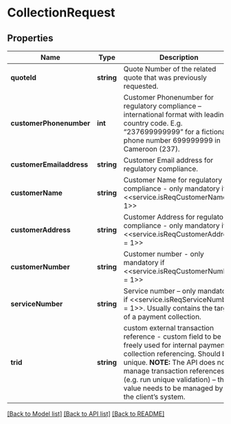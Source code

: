 # CollectionRequest

## Properties
Name | Type | Description | Notes
------------ | ------------- | ------------- | -------------
**quoteId** | **string** | Quote Number of the related quote that was previously requested. | 
**customerPhonenumber** | **int** | Customer Phonenumber for regulatory compliance – international format with leading country code. E.g. “237699999999” for a fictional phone number 699999999 in Cameroon (237). | 
**customerEmailaddress** | **string** | Customer Email address for regulatory compliance. | 
**customerName** | **string** | Customer Name for regulatory compliance - only mandatory if &lt;&lt;service.isReqCustomerName &#x3D; 1&gt;&gt; | [optional] 
**customerAddress** | **string** | Customer Address for regulatory compliance - only mandatory if &lt;&lt;service.isReqCustomerAddress &#x3D; 1&gt;&gt; | [optional] 
**customerNumber** | **string** | Customer number - only mandatory if &lt;&lt;service.isReqCustomerNumber &#x3D; 1&gt;&gt; | [optional] 
**serviceNumber** | **string** | Service number – only mandatory if &lt;&lt;service.isReqServiceNumber &#x3D; 1&gt;&gt;. Usually contains the target of a payment collection. | [optional] 
**trid** | **string** | custom external transaction reference - custom field to be freely used for internal payment collection referencing. Should be unique. **NOTE:** The API does not manage transaction references (e.g. run unique validation) – this value needs to be managed by the client’s system. | [optional] 

[[Back to Model list]](../../README.md#documentation-for-models) [[Back to API list]](../../README.md#documentation-for-api-endpoints) [[Back to README]](../../README.md)

